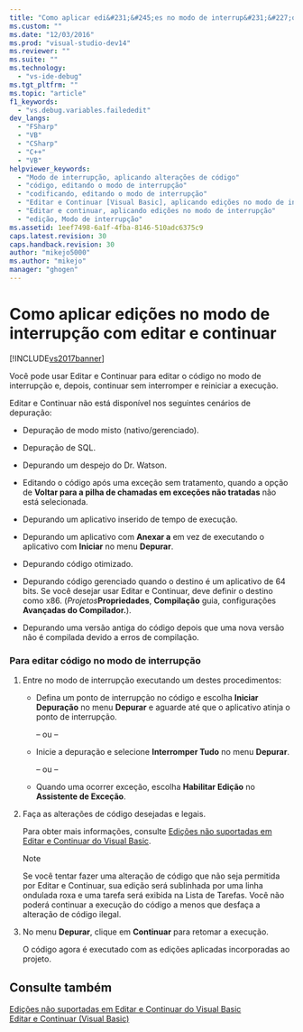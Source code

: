 ```yaml
---
title: "Como aplicar edi&#231;&#245;es no modo de interrup&#231;&#227;o com editar e continuar | Microsoft Docs"
ms.custom: ""
ms.date: "12/03/2016"
ms.prod: "visual-studio-dev14"
ms.reviewer: ""
ms.suite: ""
ms.technology: 
  - "vs-ide-debug"
ms.tgt_pltfrm: ""
ms.topic: "article"
f1_keywords: 
  - "vs.debug.variables.failededit"
dev_langs: 
  - "FSharp"
  - "VB"
  - "CSharp"
  - "C++"
  - "VB"
helpviewer_keywords: 
  - "Modo de interrupção, aplicando alterações de código"
  - "código, editando o modo de interrupção"
  - "codificando, editando o modo de interrupção"
  - "Editar e Continuar [Visual Basic], aplicando edições no modo de interrupção"
  - "Editar e continuar, aplicando edições no modo de interrupção"
  - "edição, Modo de interrupção"
ms.assetid: 1eef7498-6a1f-4fba-8146-510adc6375c9
caps.latest.revision: 30
caps.handback.revision: 30
author: "mikejo5000"
ms.author: "mikejo"
manager: "ghogen"
---
```

# Como aplicar edi&#231;&#245;es no modo de interrup&#231;&#227;o com editar e continuar
[!INCLUDE[vs2017banner](../code-quality/includes/vs2017banner.md)]

Você pode usar Editar e Continuar para editar o código no modo de interrupção e, depois, continuar sem interromper e reiniciar a execução.  
  
 Editar e Continuar não está disponível nos seguintes cenários de depuração:  
  
-   Depuração de modo misto \(nativo\/gerenciado\).  
  
-   Depuração de SQL.  
  
-   Depurando um despejo do Dr.  Watson.  
  
-   Editando o código após uma exceção sem tratamento, quando a opção de **Voltar para a pilha de chamadas em exceções não tratadas** não está selecionada.  
  
-   Depurando um aplicativo inserido de tempo de execução.  
  
-   Depurando um aplicativo com **Anexar a** em vez de executando o aplicativo com **Iniciar** no menu **Depurar**.  
  
-   Depurando código otimizado.  
  
-   Depurando código gerenciado quando o destino é um aplicativo de 64 bits.  Se você desejar usar Editar e Continuar, deve definir o destino como x86.  \(*Projetos***Propriedades**, **Compilação** guia, configurações **Avançadas do Compilador.**\).  
  
-   Depurando uma versão antiga do código depois que uma nova versão não é compilada devido a erros de compilação.  
  
### Para editar código no modo de interrupção  
  
1.  Entre no modo de interrupção executando um destes procedimentos:  
  
    -   Defina um ponto de interrupção no código e escolha **Iniciar Depuração** no menu **Depurar** e aguarde até que o aplicativo atinja o ponto de interrupção.  
  
         – ou –  
  
    -   Inicie a depuração e selecione **Interromper Tudo** no menu **Depurar**.  
  
         – ou –  
  
    -   Quando uma ocorrer exceção, escolha **Habilitar Edição** no **Assistente de Exceção**.  
  
2.  Faça as alterações de código desejadas e legais.  
  
     Para obter mais informações, consulte [Edições não suportadas em Editar e Continuar do Visual Basic](../debugger/unsupported-edits-in-visual-basic-edit-and-continue.md).  
  
    > [!NOTE]
    >  Se você tentar fazer uma alteração de código que não seja permitida por Editar e Continuar, sua edição será sublinhada por uma linha ondulada roxa e uma tarefa será exibida na Lista de Tarefas.  Você não poderá continuar a execução do código a menos que desfaça a alteração de código ilegal.  
  
3.  No menu **Depurar**, clique em **Continuar** para retomar a execução.  
  
     O código agora é executado com as edições aplicadas incorporadas ao projeto.  
  
## Consulte também  
 [Edições não suportadas em Editar e Continuar do Visual Basic](../debugger/unsupported-edits-in-visual-basic-edit-and-continue.md)   
 [Editar e Continuar \(Visual Basic\)](../debugger/edit-and-continue-visual-basic.md)